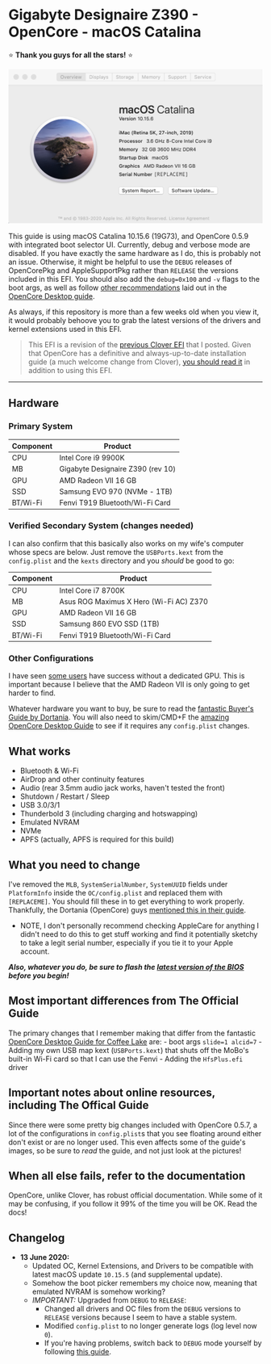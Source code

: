 # Gigabyte Designaire Z390 - OpenCore - macOS Catalina
⭐️ **Thank you guys for all the stars!** ⭐️

!["About this Mac" screenshot](about_screenshot.png)

This guide is using macOS Catalina 10.15.6 (19G73), and OpenCore 0.5.9 with integrated boot selector UI. Currently, debug and verbose mode are disabled. If you have exactly the same hardware as I do, this is probably not an issue. Otherwise, it might be helpful to use the `DEBUG` releases of OpenCorePkg and AppleSupportPkg rather than `RELEASE` the versions included in this EFI. You should also add the `debug=0x100` and `-v` flags to the boot args, as well as follow [other recommendations](https://desktop.dortania.ml/config.plist/coffee-lake.html#nvram) laid out in the [OpenCore Desktop guide](https://desktop.dortania.ml/).

As always, if this repository is more than a few weeks old when you view it, it would probably behoove you to grab the latest versions of the drivers and kernel extensions used in this EFI.

> This EFI is a revision of the [previous Clover EFI](https://github.com/baughmann/Catalina-Gigabyte-Designare-Z390-i9-9900k-EFI) that I posted. Given that OpenCore has a definitive and always-up-to-date installation guide (a much welcome change from Clover), [you should read it](https://dortania.github.io/OpenCore-Desktop-Guide/) in addition to using this EFI.

---

## Hardware

### Primary System

| Component | Product                           |
| --------- | --------------------------------- |
| CPU       | Intel Core i9 9900K               |
| MB        | Gigabyte Designaire Z390 (rev 10) |
| GPU       | AMD Radeon VII 16 GB              |
| SSD       | Samsung EVO 970 (NVMe - 1TB)      |
| BT/Wi-Fi  | Fenvi T919 Bluetooth/Wi-Fi Card   |

### Verified Secondary System (changes needed)

I can also confirm that this basically also works on my wife's computer whose specs are below. Just remove the `USBPorts.kext` from the `config.plist` and the `kexts` directory and you _should_ be good to go:

| Component | Product                                 |
| --------- | --------------------------------------- |
| CPU       | Intel Core i7 8700K                     |
| MB        | Asus ROG Maximus X Hero (Wi-Fi AC) Z370 |
| GPU       | AMD Radeon VII 16 GB                    |
| SSD       | Samsung 860 EVO SSD (1TB)               |
| BT/Wi-Fi  | Fenvi T919 Bluetooth/Wi-Fi Card         |

### Other Configurations

I have seen [some users](https://github.com/baughmann/Catalina-Gigabyte-Designare-Z390-i9-9900k-EFI/issues/1) have success without a dedicated GPU. This is important because I believe that the AMD Radeon VII is only going to get harder to find.

Whatever hardware you want to buy, be sure to read the [fantastic Buyer's Guide by Dortania](https://dortania.github.io/GPU-Buyers-Guide/). You will also need to skim/CMD+F the [amazing OpenCore Desktop Guide](https://dortania.github.io/OpenCore-Desktop-Guide/config.plist/coffee-lake.html) to see if it requires any `config.plist` changes.

## What works

- Bluetooth & Wi-Fi
- AirDrop and other continuity features
- Audio (rear 3.5mm audio jack works, haven't tested the front)
- Shutdown / Restart / Sleep
- USB 3.0/3/1
- Thunderbold 3 (including charging and hotswapping)
- Emulated NVRAM
- NVMe
- APFS (actually, APFS is required for this build)

## What you need to change

I've removed the `MLB`, `SystemSerialNumber`, `SystemUUID` fields under `PlatformInfo` inside the `OC/config.plist` and replaced them with `[REPLACEME]`. You should fill these in to get everything to work properly. Thankfully, the Dortania (OpenCore) guys [mentioned this in their guide](https://dortania.github.io/OpenCore-Desktop-Guide/post-install/iservices.html#generate-a-new-serial).

- NOTE, I don't personally recommend checking AppleCare for anything I didn't need to do this to get stuff working and find it potentially sketchy to take a legit serial number, especially if you tie it to your Apple account.

**_Also, whatever you do, be sure to flash the [latest version of the BIOS](https://www.gigabyte.com/us/Motherboard/Z390-DESIGNARE-rev-10/support#support-dl-bios) before you begin!_**

## Most important differences from The Official Guide

The primary changes that I remember making that differ from the fantastic [OpenCore Desktop Guide for Coffee Lake](https://dortania.github.io/OpenCore-Desktop-Guide/config.plist/coffee-lake.html) are: - boot args `slide=1 alcid=7` - Adding my own USB map kext (`USBPorts.kext`) that shuts off the MoBo's built-in Wi-Fi card so that I can use the Fenvi - Adding the `HfsPlus.efi` driver

## Important notes about online resources, including The Offical Guide

Since there were some pretty big changes included with OpenCore 0.5.7, a lot of the configurations in `config.plist`s that you see floating around either don't exist or are no longer used. This even affects some of the guide's images, so be sure to _read_ the guide, and not just look at the pictures!

## When all else fails, refer to the documentation

OpenCore, unlike Clover, has robust official documentation. While some of it may be confusing, if you follow it 99% of the time you will be OK. Read the docs!

## Changelog

- **13 June 2020:**
  - Updated OC, Kernel Extensions, and Drivers to be compatible with latest macOS update `10.15.5` (and supplemental update).
  - Somehow the boot picker remembers my choice now, meaning that emulated NVRAM is somehow working?
  - _IMPORTANT:_ Upgraded from `DEBUG` to `RELEASE`:
    - Changed all drivers and OC files from the `DEBUG` versions to `RELEASE` versions because I seem to have a stable system.
    - Modified `config.plist` to no longer generate logs (log level now `0`).
    - If you're having problems, switch back to `DEBUG` mode yourself by following [this guide](https://dortania.github.io/OpenCore-Desktop-Guide/troubleshooting/debug.html).
